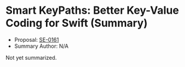 # Smart KeyPaths: Better Key-Value Coding for Swift (Summary)

* Proposal: [SE-0161](https://github.com/apple/swift-evolution/blob/main/proposals/0161-key-paths.md)
* Summary Author: N/A

Not yet summarized.
